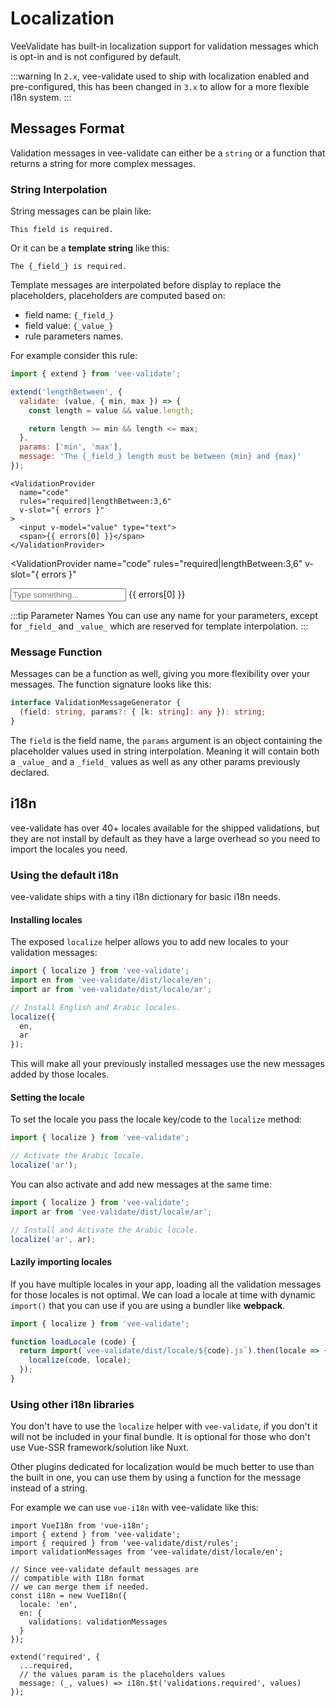 # Localization

VeeValidate has built-in localization support for validation messages which is opt-in and is not configured by default.

:::warning
In `2.x`, vee-validate used to ship with localization enabled and pre-configured, this has been changed in `3.x` to allow for a more flexible i18n system.
:::

## Messages Format

Validation messages in vee-validate can either be a `string` or a function that returns a string for more complex messages.

### String Interpolation

String messages can be plain like:

```
This field is required.
```

Or it can be a **template string** like this:

```
The {_field_} is required.
```

Template messages are interpolated before display to replace the placeholders, placeholders are computed based on:

- field name: `{_field_}`
- field value: `{_value_}`
- rule parameters names.

For example consider this rule:

```js
import { extend } from 'vee-validate';

extend('lengthBetween', {
  validate: (value, { min, max }) => {
    const length = value && value.length;

    return length >= min && length <= max;
  },
  params: ['min', 'max'],
  message: 'The {_field_} length must be between {min} and {max}'
});
```

```vue
<ValidationProvider
  name="code"
  rules="required|lengthBetween:3,6"
  v-slot="{ errors }"
>
  <input v-model="value" type="text">
  <span>{{ errors[0] }}</span>
</ValidationProvider>
```

<ValidationProvider
  name="code"
  rules="required|lengthBetween:3,6"
  v-slot="{ errors }"
>
  <input v-model="values.template" type="text" placeholder="Type something...">
  <span>{{ errors[0] }}</span>
</ValidationProvider>

:::tip Parameter Names
You can use any name for your parameters, except for `_field_` and `_value_` which are reserved for template interpolation.
:::

### Message Function

Messages can be a function as well, giving you more flexibility over your messages. The function signature looks like this:

```ts
interface ValidationMessageGenerator {
  (field: string, params?: { [k: string]: any }): string;
}
```

The `field` is the field name, the `params` argument is an object containing the placeholder values used in string interpolation. Meaning it will contain both a `_value_` and a `_field_` values as well as any other params previously declared.

## i18n

vee-validate has over 40+ locales available for the shipped validations, but they are not install by default as they have a large overhead so you need to import the locales you need.

### Using the default i18n

vee-validate ships with a tiny i18n dictionary for basic i18n needs.

#### Installing locales

The exposed `localize` helper allows you to add new locales to your validation messages:

```js
import { localize } from 'vee-validate';
import en from 'vee-validate/dist/locale/en';
import ar from 'vee-validate/dist/locale/ar';

// Install English and Arabic locales.
localize({
  en,
  ar
});
```

This will make all your previously installed messages use the new messages added by those locales.

#### Setting the locale

To set the locale you pass the locale key/code to the `localize` method:

```js
import { localize } from 'vee-validate';

// Activate the Arabic locale.
localize('ar');
```

You can also activate and add new messages at the same time:

```js
import { localize } from 'vee-validate';
import ar from 'vee-validate/dist/locale/ar';

// Install and Activate the Arabic locale.
localize('ar', ar);
```

#### Lazily importing locales

If you have multiple locales in your app, loading all the validation messages for those locales is not optimal. We can load a locale at time with dynamic `import()` that you can use if you are using a bundler like **webpack**.

```js
import { localize } from 'vee-validate';

function loadLocale (code) {
  return import(`vee-validate/dist/locale/${code}.js`).then(locale => {
    localize(code, locale);
  });
}
```

### Using other i18n libraries

You don't have to use the `localize` helper with `vee-validate`, if you don't it will not be included in your final bundle. It is optional for those who don't use  Vue-SSR framework/solution like Nuxt.

Other plugins dedicated for localization would be much better to use than the built in one, you can use them by using a function for the message instead of a string.

For example we can use `vue-i18n` with vee-validate like this:

```js{19}
import VueI18n from 'vue-i18n';
import { extend } from 'vee-validate';
import { required } from 'vee-validate/dist/rules';
import validationMessages from 'vee-validate/dist/locale/en';

// Since vee-validate default messages are
// compatible with I18n format
// we can merge them if needed.
const i18n = new VueI18n({
  locale: 'en',
  en: {
    validations: validationMessages
  }
});

extend('required', {
  ...required,
  // the values param is the placeholders values
  message: (_, values) => i18n.$t('validations.required', values)
});
```

<script>
window.$extendVee('lengthBetween', {
  validate: (value, { min, max }) => {
    const length = value && value.length;

    return length >= min && length <= max;
  },
  params: [
    { name: 'min' },
    { name: 'max' }
  ],
  message: 'The {_field_} length must be between {min} and {max}. You wrote "{_value_}".',
});

export default {
  data: () => ({ values: {} })
};
</script>
